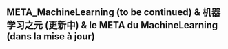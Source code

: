## META_MachineLearning (to be continued) & 机器学习之元 (更新中) & le META du MachineLearning (dans la mise à jour)
